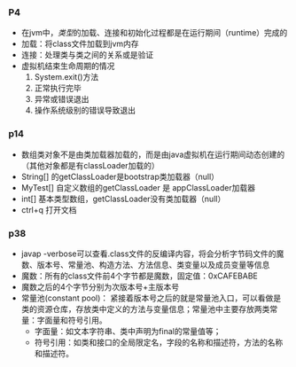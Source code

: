 ### P4
 + 在jvm中，*类型*的加载、连接和初始化过程都是在运行期间（runtime）完成的
 + 加载：将class文件加载到jvm内存
 + 连接：处理类与类之间的关系或是验证
 + 虚拟机结束生命周期的情况
   1. System.exit()方法
   2. 正常执行完毕
   3. 异常或错误退出
   4. 操作系统级别的错误导致退出

### p14
 + 数组类对象不是由类加载器加载的，而是由java虚拟机在运行期间动态创建的（其他对象都是有classLoader加载的）
 + String[] 的getClassLoader是bootstrap类加载器（null）
 + MyTest[] 自定义数组的getClassLoader 是 appClassLoader加载器
 + int[] 基本类型数组，getClassLoader没有类加载器（null）
 + ctrl+q 打开文档

### p38
 + javap -verbose可以查看.class文件的反编译内容，将会分析字节码文件的魔数、版本号、常量池、构造方法、方法信息、类变量以及成员变量等信息
 + 魔数：所有的class文件前4个字节都是魔数，固定值：0xCAFEBABE
 + 魔数之后的4个字节分别为次版本号+主版本号
 + 常量池(constant pool)： 紧接着版本号之后的就是常量池入口，可以看做是类的资源仓库，存放类中定义的方法与变量信息；常量池中主要存放两类常量：字面量和符号引用。
   - 字面量：如文本字符串、类中声明为final的常量值等；
   - 符号引用：如类和接口的全局限定名，字段的名称和描述符，方法的名称和描述符。
